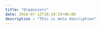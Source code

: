 ```yaml
---
title: "Organisers"
date: 2018-07-12T18:19:33+06:00
description : "This is meta description"
---
```


